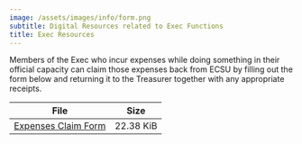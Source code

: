 ```yaml
---
image: /assets/images/info/form.png
subtitle: Digital Resources related to Exec Functions
title: Exec Resources
---
```


Members of the Exec who incur expenses while doing something in their official capacity can claim those expenses back from ECSU by filling out the form below and returning it to the Treasurer together with any appropriate receipts.

|File|Size
|------|----
|[Expenses Claim Form](/pdf/expenses.pdf)|22.38 KiB